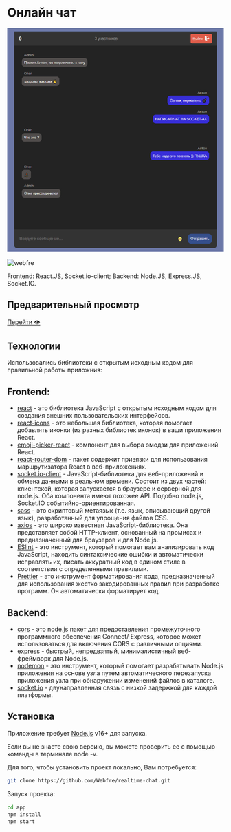 # Онлайн чат

![Image alt](https://github.com/Webfre/realtime-chat/blob/main/src/images/photo_2023-04-07_10-17-10.jpg)

<p align="left"> <img src="https://komarev.com/ghpvc/?username=webfre&label=Profile%20views&color=0e75b6&style=flat" alt="webfre" /> </p>

Frontend: React.JS, Socket.io-client;
Backend: Node.JS, Express.JS, Socket.IO.

## Предварительный просмотр

<a href="https://webfre.github.io/realtime-chat/" target="_blank">Перейти 👁</a>

## Технологии

Использовались библиотеки с открытым исходным кодом для правильной работы приложния:

## Frontend:

- [react](https://reactjs.org/) - это библиотека JavaScript с открытым исходным кодом для создания внешних пользовательских интерфейсов.
- [react-icons](https://react-icons.github.io/react-icons/) - это небольшая библиотека, которая помогает добавлять иконки (из разных библиотек иконок) в ваши приложения React.
- [emoji-picker-react](https://www.npmjs.com/package/emoji-picker-react) - компонент для выбора эмодзи для приложений React.
- [react-router-dom](https://www.npmjs.com/package/react-router-dom) - пакет содержит привязки для использования маршрутизатора React в веб-приложениях.
- [socket.io-client](https://www.npmjs.com/package/socket.io-client) - JavaScript-библиотека для веб-приложений и обмена данными в реальном времени. Состоит из двух частей: клиентской, которая запускается в браузере и серверной для node.js. Оба компонента имеют похожее API. Подобно node.js, Socket.IO событийно-ориентированная.
- [sass](https://sass-lang.com/) - это скриптовый метаязык (т.е. язык, описывающий другой язык), разработанный для упрощения файлов CSS.
- [axios](https://axios-http.com/docs/intro) - это широко известная JavaScript-библиотека. Она представляет собой HTTP-клиент, основанный на промисах и предназначенный для браузеров и для Node.js.
- [ESlint](https://github.com/eslint/eslint) - это инструмент, который помогает вам анализировать код JavaScript, находить синтаксические ошибки и автоматически исправлять их, писать аккуратный код в едином стиле в соответствии с определенными правилами.
- [Prettier](https://prettier.io/) - это инструмент форматирования кода, предназначенный для использования жестко закодированных правил при разработке программ. Он автоматически форматирует код.

## Backend:

- [cors](https://www.npmjs.com/package/cors) - это node.js пакет для предоставления промежуточного программного обеспечения Connect/ Express, которое может использоваться для включения CORS с различными опциями.
- [express](https://www.npmjs.com/package/express) - быстрый, непредвзятый, минималистичный веб-фреймворк для Node.js.
- [nodemon](https://www.npmjs.com/package/nodemon) - это инструмент, который помогает разрабатывать Node.js приложения на основе узла путем автоматического перезапуска приложения узла при обнаружении изменений файлов в каталоге.
- [socket.io](https://www.npmjs.com/package/socket.io) - двунаправленная связь с низкой задержкой для каждой платформы.

## Установка

Приложение требует [Node.js](https://nodejs.org/) v16+ для запуска.

Если вы не знаете свою версию, вы можете проверить ее с помощью команды в терминале node -v.

Для того, чтобы установить проект локально, Вам потребуется:

```sh
git clone https://github.com/Webfre/realtime-chat.git
```

Запуск проекта:

```sh
cd app
npm install
npm start
```
